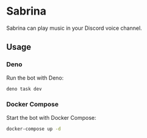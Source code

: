 # Sabrina

Sabrina can play music in your Discord voice channel.

## Usage

### Deno
Run the bot with Deno:
```bash
deno task dev
```

### Docker Compose
Start the bot with Docker Compose:
```bash
docker-compose up -d
```